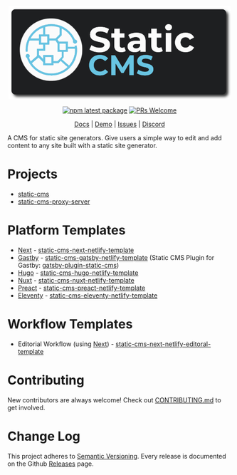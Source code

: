 <div align="center">
  <img src="https://github.com/StaticJsCMS/.github/blob/main/profile/static-cms-logo.png" width="500px" />

[![npm latest package](https://img.shields.io/npm/v/@staticcms/core/latest.svg)](https://www.npmjs.com/package/@staticcms/core)
[![PRs Welcome](https://img.shields.io/badge/PRs-welcome-brightgreen.svg)](https://github.com/StaticJsCMS/static-cms/blob/main/CONTRIBUTING.md)
<div align="center">

[Docs](https://staticcms.org/)
| [Demo](https://demo.staticcms.org/)
| [Issues](https://github.com/StaticJsCMS/static-cms/issues)
| [Discord](https://discord.gg/ZWJM9pBMjj)

</div>
</div>

A CMS for static site generators. Give users a simple way to edit and add content to any site built with a static site generator.

# Projects

* [static-cms](https://github.com/StaticJsCMS/static-cms)
* [static-cms-proxy-server](https://github.com/StaticJsCMS/static-cms-proxy-server)

# Platform Templates

* [Next](https://nextjs.org/) - [static-cms-next-netlify-template](https://github.com/StaticJsCMS/static-cms-next-netlify-template)
* [Gastby](https://www.gatsbyjs.com/) - [static-cms-gatsby-netlify-template](https://github.com/StaticJsCMS/static-cms-gatsby-netlify-template) (Static CMS Plugin for Gastby: [gatsby-plugin-static-cms](https://github.com/StaticJsCMS/gatsby-plugin-static-cms))
* [Hugo](https://gohugo.io/) - [static-cms-hugo-netlify-template](https://github.com/StaticJsCMS/static-cms-hugo-netlify-template)
* [Nuxt](https://nuxtjs.org/) - [static-cms-nuxt-netlify-template](https://github.com/StaticJsCMS/static-cms-nuxt-netlify-template)
* [Preact](https://preactjs.com/) - [static-cms-preact-netlify-template](https://github.com/StaticJsCMS/static-cms-preact-netlify-template)
* [Eleventy](https://www.11ty.dev/) - [static-cms-eleventy-netlify-template](https://github.com/StaticJsCMS/static-cms-eleventy-netlify-template)

# Workflow Templates
* Editorial Workflow (using [Next](https://nextjs.org/)) - [static-cms-next-netlify-editoral-template](https://github.com/StaticJsCMS/static-cms-next-netlify-editoral-template)

# Contributing

New contributors are always welcome! Check out [CONTRIBUTING.md](https://github.com/StaticJsCMS/static-cms/blob/main/CONTRIBUTING.md) to get involved.

# Change Log

This project adheres to [Semantic Versioning](http://semver.org/).
Every release is documented on the Github [Releases](https://github.com/StaticJsCMS/static-cms/releases) page.
